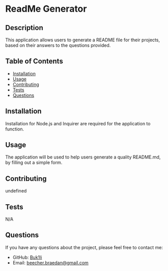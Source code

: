 # ReadMe Generator



## Description

This application allows users to generate a README file for their projects, based on their answers to the questions provided.

## Table of Contents

* [Installation](#installation)
* [Usage](#usage)
* [Contributing](#contributing)
* [Tests](#tests)
* [Questions](#questions)


## Installation

Installation for Node.js and Inquirer are required for the application to function.

## Usage

The application will be used to help users generate a quality README.md, by filling out a simple form.

## Contributing

undefined

## Tests

N/A



## Questions

If you have any questions about the project, please feel free to contact me:

- GitHub: [Buk1li](https://github.com/Buk1li)
- Email: beecher.braedan@gmail.com
